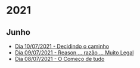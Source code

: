 # 2021

## Junho

- [Dia 10/07/2021 - Decidindo o caminho](https://github.com/Gabriel-Paulucci/UmDiaProgramando/tree/master/public/2021/junho/10)
- [Dia 09/07/2021 - Reason ... razão ... Muito Legal](https://github.com/Gabriel-Paulucci/UmDiaProgramando/tree/master/public/2021/junho/09)
- [Dia 08/07/2021 - O Começo de tudo](https://github.com/Gabriel-Paulucci/UmDiaProgramando/tree/master/public/2021/junho/08)

